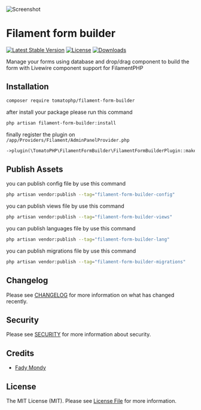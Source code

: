 ![Screenshot](https://raw.githubusercontent.com/tomatophp/filament-form-builder/master/art/screenshot.jpg)

# Filament form builder

[![Latest Stable Version](https://poser.pugx.org/tomatophp/filament-form-builder/version.svg)](https://packagist.org/packages/tomatophp/filament-form-builder)
[![License](https://poser.pugx.org/tomatophp/filament-form-builder/license.svg)](https://packagist.org/packages/tomatophp/filament-form-builder)
[![Downloads](https://poser.pugx.org/tomatophp/filament-form-builder/d/total.svg)](https://packagist.org/packages/tomatophp/filament-form-builder)

Manage your forms using database and drop/drag component to build the form with Livewire component support for FilamentPHP

## Installation

```bash
composer require tomatophp/filament-form-builder
```
after install your package please run this command

```bash
php artisan filament-form-builder:install
```

finally register the plugin on `/app/Providers/Filament/AdminPanelProvider.php`

```php
->plugin(\TomatoPHP\FilamentFormBuilder\FilamentFormBuilderPlugin::make())
```


## Publish Assets

you can publish config file by use this command

```bash
php artisan vendor:publish --tag="filament-form-builder-config"
```

you can publish views file by use this command

```bash
php artisan vendor:publish --tag="filament-form-builder-views"
```

you can publish languages file by use this command

```bash
php artisan vendor:publish --tag="filament-form-builder-lang"
```

you can publish migrations file by use this command

```bash
php artisan vendor:publish --tag="filament-form-builder-migrations"
```

## Changelog

Please see [CHANGELOG](CHANGELOG.md) for more information on what has changed recently.

## Security

Please see [SECURITY](SECURITY.md) for more information about security.

## Credits

- [Fady Mondy](mailto:info@3x1.io)

## License

The MIT License (MIT). Please see [License File](LICENSE.md) for more information.
